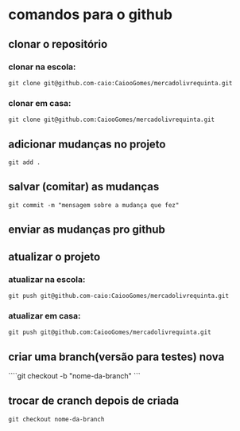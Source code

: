 # comandos para o github

## clonar o repositório

### clonar na escola:
``` git clone git@github.com-caio:CaiooGomes/mercadolivrequinta.git ```

### clonar em casa:
``` git clone git@github.com:CaiooGomes/mercadolivrequinta.git ```

## adicionar mudanças no projeto 
``` git add . ```

## salvar (comitar) as mudanças
``` git commit -m "mensagem sobre a mudança que fez" ```

## enviar as mudanças pro github

## atualizar o projeto

### atualizar na escola:
``` git push git@github.com-caio:CaiooGomes/mercadolivrequinta.git ```

### atualizar em casa:
``` git push git@github.com:CaiooGomes/mercadolivrequinta.git ```




## criar uma branch(versão para testes) nova
````git checkout -b "nome-da-branch" ```

## trocar de cranch depois de criada
```git checkout nome-da-branch```

